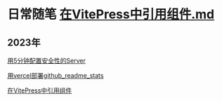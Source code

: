 # 日常随笔 [在VitePress中引用组件.md](2023/在VitePress中引用组件.md) 

## 2023年

[用5分钟配置安全性的Server](2023/用5分钟配置安全性的Server.md)

[用vercel部署github_readme_stats](2023/用vercel部署github_readme_stats.md)

[在VitePress中引用组件](2023/在VitePress中引用组件.md)



